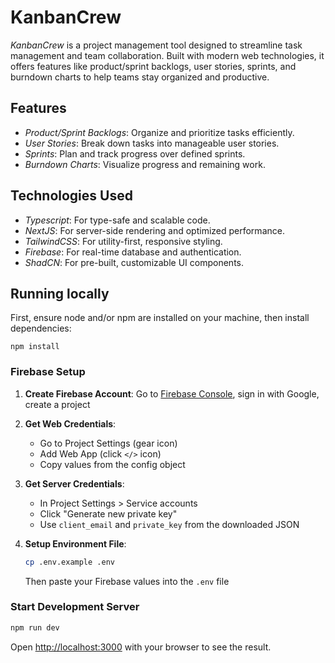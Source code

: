 # KanbanCrew

*KanbanCrew* is a project management tool designed to streamline task management and team collaboration. Built with modern web technologies, it offers features like product/sprint backlogs, user stories, sprints, and burndown charts to help teams stay organized and productive.

## Features

- *Product/Sprint Backlogs*: Organize and prioritize tasks efficiently.
- *User Stories*: Break down tasks into manageable user stories.
- *Sprints*: Plan and track progress over defined sprints.
- *Burndown Charts*: Visualize progress and remaining work.

## Technologies Used

- *Typescript*: For type-safe and scalable code.
- *NextJS*: For server-side rendering and optimized performance.
- *TailwindCSS*: For utility-first, responsive styling.
- *Firebase*: For real-time database and authentication.
- *ShadCN*: For pre-built, customizable UI components.

## Running locally

First, ensure node and/or npm are installed on your machine, then install dependencies:

```
npm install
```

### Firebase Setup

1. **Create Firebase Account**: Go to [Firebase Console](https://console.firebase.google.com/), sign in with Google, create a project

2. **Get Web Credentials**:
   - Go to Project Settings (gear icon)
   - Add Web App (click `</>` icon)
   - Copy values from the config object

3. **Get Server Credentials**:
   - In Project Settings > Service accounts
   - Click "Generate new private key"
   - Use `client_email` and `private_key` from the downloaded JSON

4. **Setup Environment File**:
   ```bash
   cp .env.example .env
   ```
   Then paste your Firebase values into the `.env` file

### Start Development Server

```bash
npm run dev
```

Open [http://localhost:3000](http://localhost:3000) with your browser to see the result.
